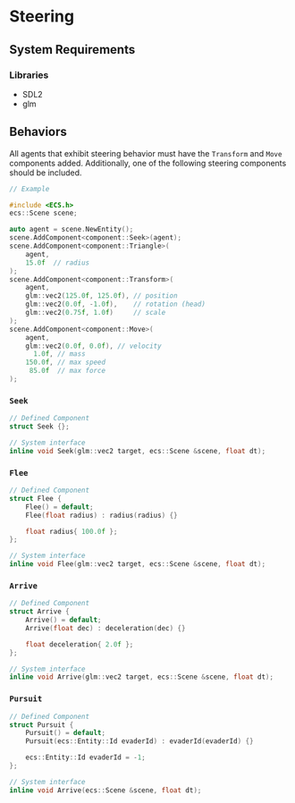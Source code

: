 # Steering

## System Requirements

### Libraries
- SDL2
- glm

## Behaviors

All agents that exhibit steering behavior must have the `Transform` and `Move` components added. Additionally, one of the following steering components should be included.

```c++
// Example

#include <ECS.h>
ecs::Scene scene;

auto agent = scene.NewEntity();
scene.AddComponent<component::Seek>(agent);
scene.AddComponent<component::Triangle>(
    agent,
    15.0f  // radius
);
scene.AddComponent<component::Transform>(
    agent,
    glm::vec2(125.0f, 125.0f), // position
    glm::vec2(0.0f, -1.0f),    // rotation (head)
    glm::vec2(0.75f, 1.0f)     // scale
);
scene.AddComponent<component::Move>(
    agent,
    glm::vec2(0.0f, 0.0f), // velocity
      1.0f, // mass
    150.0f, // max speed
     85.0f  // max force
);
```

### `Seek`

```c++
// Defined Component
struct Seek {};
```

```c++
// System interface
inline void Seek(glm::vec2 target, ecs::Scene &scene, float dt);
```

### `Flee`

```c++
// Defined Component
struct Flee {
    Flee() = default;
    Flee(float radius) : radius(radius) {}

    float radius{ 100.0f };
};
```

```c++
// System interface
inline void Flee(glm::vec2 target, ecs::Scene &scene, float dt);
```

### `Arrive`

```c++
// Defined Component
struct Arrive {
    Arrive() = default;
    Arrive(float dec) : deceleration(dec) {}

    float deceleration{ 2.0f };
};
```

```c++
// System interface
inline void Arrive(glm::vec2 target, ecs::Scene &scene, float dt);
```

### `Pursuit`

```c++
// Defined Component
struct Pursuit {
    Pursuit() = default;
    Pursuit(ecs::Entity::Id evaderId) : evaderId(evaderId) {}

    ecs::Entity::Id evaderId = -1;
};
```

```c++
// System interface
inline void Arrive(ecs::Scene &scene, float dt);
```
